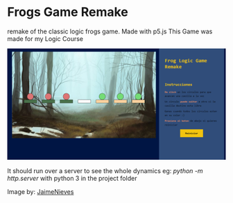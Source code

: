 # Frogs Game Remake
remake of the classic logic frogs game. Made with p5.js
This Game was made for my Logic Course


![screen](img/sh.PNG)

It should run over a server to see the whole dynamics
eg: *python -m http.server* with python 3 in the project folder

Image by: [JaimeNieves](https://www.deviantart.com/jaimenieves)

